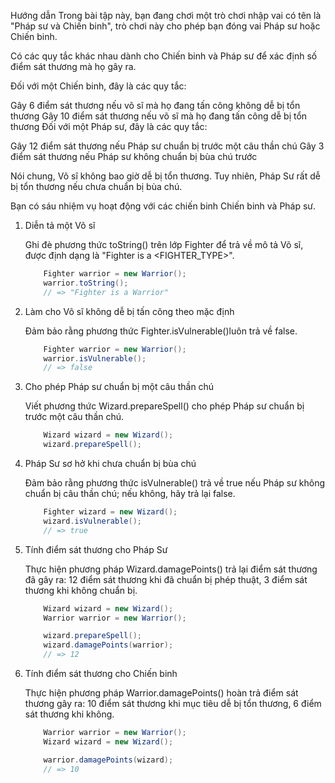 Hướng dẫn
Trong bài tập này, bạn đang chơi một trò chơi nhập vai có tên là "Pháp sư và Chiến binh", trò chơi này cho phép bạn đóng vai Pháp sư hoặc Chiến binh.

Có các quy tắc khác nhau dành cho Chiến binh và Pháp sư để xác định số điểm sát thương mà họ gây ra.

Đối với một Chiến binh, đây là các quy tắc:

Gây 6 điểm sát thương nếu võ sĩ mà họ đang tấn công không dễ bị tổn thương
Gây 10 điểm sát thương nếu võ sĩ mà họ đang tấn công dễ bị tổn thương
Đối với một Pháp sư, đây là các quy tắc:

Gây 12 điểm sát thương nếu Pháp sư chuẩn bị trước một câu thần chú
Gây 3 điểm sát thương nếu Pháp sư không chuẩn bị bùa chú trước

Nói chung, Võ sĩ không bao giờ dễ bị tổn thương. Tuy nhiên, Pháp Sư rất dễ bị tổn thương nếu chưa chuẩn bị bùa chú.

Bạn có sáu nhiệm vụ hoạt động với các chiến binh Chiến binh và Pháp sư.

1. Diễn tả một Võ sĩ

    Ghi đè phương thức toString() trên lớp Fighter để trả về mô tả Võ sĩ, được định dạng là "Fighter is a <FIGHTER_TYPE>".

    ```Java
        Fighter warrior = new Warrior();
        warrior.toString();
        // => "Fighter is a Warrior"
    ```

2. Làm cho Võ sĩ không dễ bị tấn công theo mặc định

    Đảm bảo rằng phương thức Fighter.isVulnerable()luôn trả về false.

    ```Java
        Fighter warrior = new Warrior();
        warrior.isVulnerable();
        // => false
    ```

3. Cho phép Pháp sư chuẩn bị một câu thần chú

    Viết phương thức Wizard.prepareSpell() cho phép Pháp sư chuẩn bị trước một câu thần chú.

    ```Java
        Wizard wizard = new Wizard();
        wizard.prepareSpell();
    ```

4. Pháp Sư sơ hở khi chưa chuẩn bị bùa chú

    Đảm bảo rằng phương thức isVulnerable() trả về true nếu Pháp sư không chuẩn bị câu thần chú; nếu không, hãy trả lại false.

    ```Java
        Fighter wizard = new Wizard();
        wizard.isVulnerable();
        // => true
    ```

5. Tính điểm sát thương cho Pháp Sư

    Thực hiện phương pháp Wizard.damagePoints() trả lại điểm sát thương đã gây ra: 12 điểm sát thương khi đã chuẩn bị phép thuật, 3 điểm sát thương khi không chuẩn bị.

    ```Java
        Wizard wizard = new Wizard();
        Warrior warrior = new Warrior();

        wizard.prepareSpell();
        wizard.damagePoints(warrior);
        // => 12
    ```

6. Tính điểm sát thương cho Chiến binh

    Thực hiện phương pháp Warrior.damagePoints() hoàn trả điểm sát thương gây ra: 10 điểm sát thương khi mục tiêu dễ bị tổn thương, 6 điểm sát thương khi không.

    ```Java
        Warrior warrior = new Warrior();
        Wizard wizard = new Wizard();

        warrior.damagePoints(wizard);
        // => 10
    ```
